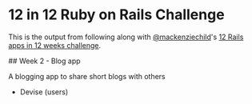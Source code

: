 # 12 in 12 Ruby on Rails Challenge

This is the output from following along with
[@mackenziechild](https://github.com/mackenziechild)'s
[12 Rails apps in 12 weeks challenge](https://www.youtube.com/playlist?list=PL23ZvcdS3XPLNdRYB_QyomQsShx59tpc-).

## Week 2 - Blog app

A blogging app to share short blogs with others

* Devise (users)
